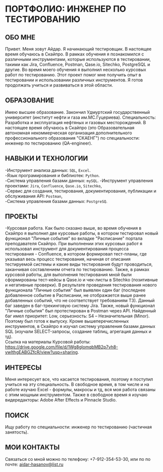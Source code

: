 # ПОРТФОЛИО: ИНЖЕНЕР ПО ТЕСТИРОВАНИЮ

## ОБО МНЕ
Привет. Меня зовут Айдар. Я начинающий тестировщик. В настоящее время обучаюсь в Скайпро. В рамках обучения я познакомился с различными инструментами, которые используются в тестировании, такими как Jira, Confluence, Postman, Qase.io, Sitechko, PostgreSQL и другие. Во время моего обучения я выполнил несколько курсовых работ по тестированию. Этот проект помог мне получить опыт в тестировании и использовании различных инструментов. Я готов продолжать учиться и развиваться в этой области. 

## ОБРАЗОВАНИЕ
Имею высшее образование. Закончил Удмуртский государственный университет (институт нефти и газа им.МС.Гуцериева). Специальность: Разработка и эксплуатация нефтяных и газовых месторождений. В настоящее время обучаюсь в Скайпро (это Образовательная автономная некоммерческая организация дополнительного профессионального образования "СКАЕНГ") по специальности: инженер по тестированию (QA-engineer). 

## НАВЫКИ И ТЕХНОЛОГИИ
-Инструмент анализа данных: ``SQL``, ``Excel``.  
-Язык програмирования и библиотек: ``Python``.  
-Система управления базами данных: ``mySQL``. 
-Инструмент управления проектами: ``Jira``, ``Confluence``, ``Qase.io``, ``Sitechko``,  
-Сервис для создания, тестирования, документирования, публикации и обслуживания API: ``Postman``,  
-Система управления базами данных: ``PostgreSQ``.

## ПРОЕКТЫ
-Курсовая работа. Как было сказано выше, во время обучения в Скайпро я выполнил две курсовые работы, в котором тестировал новый функционал "Личные события" во вкладке "Расписание" портала преподавателя Скайпро. При выполнении этих курсовых работ я использовал инструмент для документирования процесса тестирования - Confluence, в котором формировал тест-планы, где указывал весь процесс тестирования, начиная от описания тестируемой системы и какие виды тестирования будут проводиться, заканчивая составлением отчета по тестированию. Также, в рамках курсовой работы, для выполнения тестирования мной были сформированы тест-кейсы в Qase.io и чек-листы в Sitechko (позитивные и негативные проверки). В результате проведения тестирования нового функционала "Личные события" был выявлен один баг (последнее добавленное событие в Расписании, не отображается выше ранее добавленных событий, что не соответствует требованиям ТЗ). Данный баг заведен в баг-трекинговую систему Jira. Также, новый функционал "Личные события" был протестирован в Postman через API. Найденный баг имел приоритет: Low, серьезность: S4 – Незначительная (Minor). Поэтому был готов к выпуску. Кроме вышеперечисленных инструментов, в Скайпро я изучал систему управления базами данных SQL (изучали SELECT-запросы, создание таблиц, агрегация данных и тд).  
Ссылка на материалы Курсовой работы: https://drive.google.com/file/d/1Wg8gIomqbMB2p7vh8-vwIthgEABGZfcR/view?usp=sharing.

## ИНТЕРЕСЫ
Меня интересует все, что касается тестирования, поэтому я поступил учиться на эту специальность. В свободное время, в том числе и на работе изучаю Excel - формулы, макросы и тд, вся моя работа связаны с этим мощным инструментом. Также в свободное время я изучаю видередакторы: Adobe After Effects и Pinnacle Studio.

## ПОИСК
Ищу работу по специальности: инженер по тестированию (частичная занятость).

## МОИ КОНТАКТЫ
Связаться со мной можно по телефону: +7-912-354-53-30, или по по почте: aidar-hasanov@list.ru
